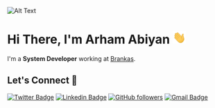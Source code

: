 ![Alt Text](https://i.pinimg.com/originals/4c/a6/ae/4ca6aec868a956801b2f70ed24a4f45d.gif)

<h1>Hi There, I'm Arham Abiyan <img  src="https://raw.githubusercontent.com/ABSphreak/ABSphreak/master/gifs/Hi.gif" width="30px"></h1>

I'm a **System Developer** working at [Brankas](https://brankas.com/).

## Let's Connect :handshake:

[![Twitter Badge](https://img.shields.io/badge/-@arham_abiyan-1ca0f1?style=flat-square&labelColor=1ca0f1&logo=twitter&logoColor=white&link=https://twitter.com/arham_abiyan)](https://twitter.com/arham_abiyan) [![Linkedin Badge](https://img.shields.io/badge/-arhamabiyan-blue?style=flat-square&logo=Linkedin&logoColor=white&link=https://www.linkedin.com/in/arham-abiyan/)](https://www.linkedin.com/in/arham-abiyan/)
[![GitHub followers](https://img.shields.io/github/followers/arham09?label=Follow&style=social)](https://github.com/arham09/?tab=follow)
[![Gmail Badge](https://img.shields.io/badge/-arham.abiyan@gmail.com-c14438?style=flat-square&logo=Gmail&logoColor=white&link=mailto:arham.abiyan@gmail.com)](mailto:arham.abiyan@gmail.com)



